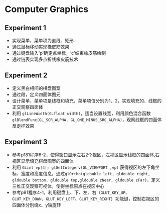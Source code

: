 # Computer Graphics

## Experiment 1

- 实现菜单，菜单项为直线、矩形
- 通过鼠标移动实现橡皮筋效果
- 通过键盘输入'p'确定点坐标，‘c'结束橡皮筋绘制
- 通过链表实现多点折线橡皮筋技术

## Experiment 2

- 定义黑白相间的棋盘图案
- 通过段，定义四面体图元
- 设计菜单，菜单项是线框和填充，菜单项值分别为1、2，实现填充的、线框的正交观察四面体
- 利用 `glLineWidth(GLfloat width)`，适当设置线宽，利用颜色混合函数 `glBlendFunc(GL_SCR_ALPHA, GL_ONE_MINUS_SRC_ALPHA)`，观察线框的四面体反走样效果

## Experiment 3

- 参考p181程序6-2，使得窗口显示左右2个视区，左视区显示线框的四面体,右视区显示填充棋盘图案的四面体
- 利用 `GLint vp[4]; glGetIntegerv(GL_VIEWPORT ,vp)` 获得视区的左下角坐标、宽度和高度信息，通过`glOrtho(gldouble left, gldouble right, gldouble bottom, gldouble top,gldouble zNear, gldouble zFar)`，定义三维正交观察可视体，使得坐标原点在视区中心
- 参考p91程序4-1，利用键盘上、下、左、右（`GLUT_KEY_UP`、`GLUT_KEY_DOWN`、`GLUT_KEY_LEFT`、`GLUT_KEY_RIGHT`）功能键，控制右视区的四面体分别绕x、y轴旋转
